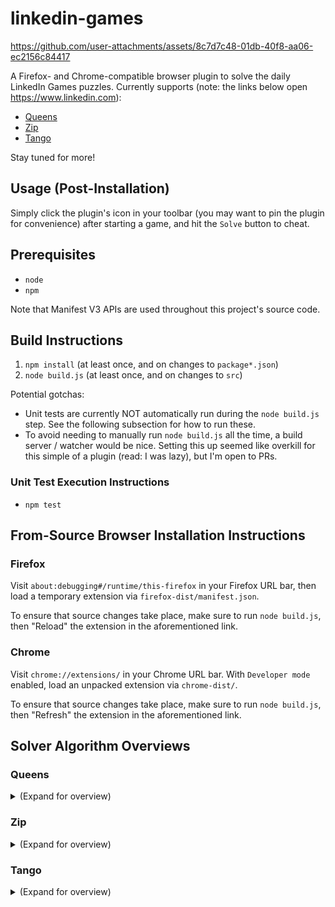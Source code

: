 # linkedin-games

https://github.com/user-attachments/assets/8c7d7c48-01db-40f8-aa06-ec2156c84417

A Firefox- and Chrome-compatible browser plugin to solve the daily LinkedIn Games puzzles. Currently supports (note: the links below open https://www.linkedin.com):

- [Queens](https://www.linkedin.com/games/queens/)
- [Zip](https://www.linkedin.com/games/zip/)
- [Tango](https://www.linkedin.com/games/tango/)

Stay tuned for more!

## Usage (Post-Installation)

Simply click the plugin's icon in your toolbar (you may want to pin the plugin for convenience) after starting a game, and hit the `Solve` button to cheat.

## Prerequisites

- `node`
- `npm`

Note that Manifest V3 APIs are used throughout this project's source code.

## Build Instructions

1. `npm install` (at least once, and on changes to `package*.json`)
2. `node build.js` (at least once, and on changes to `src`)

Potential gotchas:

- Unit tests are currently NOT automatically run during the `node build.js` step. See the following subsection for how to run these.
- To avoid needing to manually run `node build.js` all the time, a build server / watcher would be nice. Setting this up seemed like overkill for this simple of a plugin (read: I was lazy), but I'm open to PRs.

### Unit Test Execution Instructions

- `npm test`

## From-Source Browser Installation Instructions

### Firefox

Visit `about:debugging#/runtime/this-firefox` in your Firefox URL bar, then load a temporary extension via `firefox-dist/manifest.json`.

To ensure that source changes take place, make sure to run `node build.js`, then "Reload" the extension in the aforementioned link.

### Chrome

Visit `chrome://extensions/` in your Chrome URL bar. With `Developer mode` enabled, load an unpacked extension via `chrome-dist/`.

To ensure that source changes take place, make sure to run `node build.js`, then "Refresh" the extension in the aforementioned link.

## Solver Algorithm Overviews

### Queens

<details><summary>(Expand for overview)</summary>

The Queens solver uses a comically simple recursive, short-circuiting backtracking algorithm.

```
# Source code sorts by ascending order of cell count, but any order works.
colors := [color1, color2, ..., colorN]
placements := []
backtrack(0, placements)
# By this point, placements contains the desired result.

function backtrack(depth, colors, placements):
  if depth = boardLength:
    return True
  currentColor := colors[depth]
  for cell in currentColor's cells:
    if cell can be marked as a queen:
      mark cell and invalidate row/col/locale
      placements.push(cell)
      shortCircuit := backtrack(depth + 1, placements)
      unmark cell and restore row/col/locale
      if shortCircuit:
        return True
      else:
        placements.pop()
```

Some notes on how we determine queen placement validity:

- With color choice being one-to-one with recursion depth, we do not have to explicitly track color validity.
- The bookkeeping to track row/column validity is trivially handled via boolean array(s) or bitfields.
- For tracking locale validity (i.e. ensuring that all neighboring cells of a placed queen are marked as invalid), notice that row/column validity already handles everything but diagonal neighbors.
Thus, we simply tack on a per-cell counter that identifies how many already-placed queens diagonally touch this cell.
Any counter is at most 2, as in the following example:

```
. . . . . . . . .
. . 0 0 0 0 0 . .
. . 1 0 1 0 0 . .
. . 0 * 0 0 0 . .
. . 1 0 2 0 1 . .
. . 0 0 0 * 0 . .
. . 0 0 1 0 1 . .
. . . . . . . . .
```

</details>

### Zip

<details><summary>(Expand for overview)</summary>

The Zip solver uses the exact same baseline algorithm as the one for Queens: try exploring in a depth-first manner while abiding by constraints all constraints and backtracking as needed, and short-circuit return whenever we achieve the required depth.

The only noteworthy mention here is a cell degree based *path pruning* strategy atop the *explicit rules* (which are themselves few and really only forbid wall- or self-crossing paths).
See the doc comments for `ZipGrid#canVisitUp` in [solver.js](./src/main/js/zip/solver.js) for a detailed explanation of the pruning strategy.

</details>

### Tango

<details><summary>(Expand for overview)</summary>

Backtracking trivially solves Tango, too--but brute-forcing isn't very satisfying, and we've already done it twice.
Given that LinkedIn promises the following:

- Each puzzle has **one right answer** and can be solved via deduction (you should **never have to make a guess**)

, we implement something more elegant.

#### `consolidateLine()`

Though LinkedIn's definition of a "guess" is not formally specified, we'll assume that we have following guarantee:

- **Invariant A:** For any provided puzzle with $`N`$ blank cells, there exists a sequence of moves $`[m_1, m_2, ..., m_N]`$ that solves the puzzle where each $`m_i`$ indicates the finalizing of some blank cell; furthermore, we can confidently make each $`m_i`$ at least as early as every $`m_{j>i}`$.

This at least gets us started toward a guess-free algorithm: iterate over every blank cell, check if we can confidently mark it, do so if we can, and repeat until no blank cells remain.
But this strategy wastes work; in the early stages of solving a puzzle, most blank cells cannot be marked, and we're checking all of them.
Furthermore, it's quite unbounded as to what the "check if we can confidently mark a blank cell" entails.

It's hard to proceed any further from here without additional assumptions.^(\*)
However, official Tango puzzles seem to always have a stronger guarantee than the one we mentioned:

- **Invariant B:** In addition to Invariant A holding true, every $`m_i`$ can be made at the appropriate time by simply considering either the row or the column that contains it.

_\* Invariant B may always be provably true given Invariant A._
_If this is the case, then Invariant B is just a logical conclusion, not an additional assumption._
_Unfortunately, I lack the mathematical finesse to prove this relationship myself--any takers will be greatly welcome!._

If we assume that Invariant B is true, a far more practical strategy becomes possible.

**Observation:** If we treat all "lines" (rows and columns) in a vacuumn, a blank cell in a line can be deduced _only if_ there is at least one other cell in the line.

This can be proven via contradiction: a line must have exactly one solution; if a line is blank, then both the intended solution and its complement (i.e. flip every Sun/Moon) will satisfy any equality/inequality constraints and the "no-triply-consecutive" requirement.

**Observation:** If a cell isn't currently solvable, then it definitely remains unsolvable unless either its containing row its containing column column receives an update.

Let's assume that we have a `consolidateLine(line)` method that accepts a line, marks every cell that can confidently be marked, then returns the changelist.
The following algorithm provably solves an Invariant B type Tango grid while limiting the number of explored blank cells to only reasonable candidates.

```
lineQueue := [] # duplicate-free queue
for each mark-containing line (markedLine):
  lineQueue.offer(markedLine)

while lineQueue is not empty:
  line := lineQueue.poll()
  newMarkedCells := consolidateLine(line)
  for cell in newMarkedCells:
    perp := orthogonal to line that intersects at cell
    lineQueue.offer(perp)
```

#### Theoretically Optimal Solver

</details>
